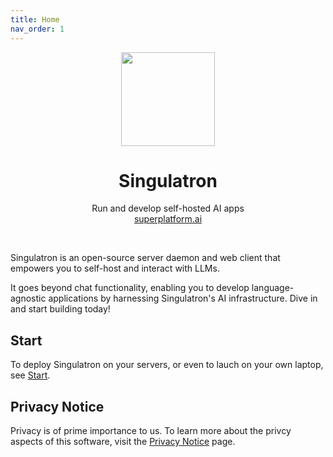 ```yaml
---
title: Home
nav_order: 1
---
```


<p align="center">
  <img width="150px" src="https://singulatron.com/assets/logo-lighter.svg" />
  <div align="center">
    <span>
      <h1>Singulatron</h1>
    </span>
    <di>Run and develop self-hosted AI apps</di>
    <div>
      <a href="https://superplatform.ai">superplatform.ai</a>
    </div>
  </div>
</p>
<br />

Singulatron is an open-source server daemon and web client that empowers you to self-host and interact with LLMs.

It goes beyond chat functionality, enabling you to develop language-agnostic applications by harnessing Singulatron's AI infrastructure. Dive in and start building today!

## Start

To deploy Singulatron on your servers, or even to lauch on your own laptop, see [Start](./category/start/).

## Privacy Notice

Privacy is of prime importance to us. To learn more about the privcy aspects of this software, visit the [Privacy Notice](./privacy-notice) page.
